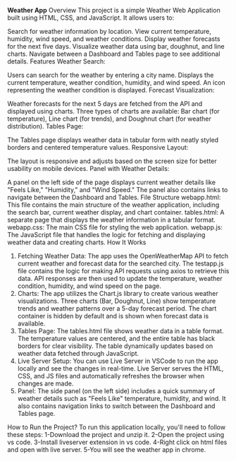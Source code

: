 **Weather App**
Overview
This project is a simple Weather Web Application built using HTML, CSS, and JavaScript. It allows users to:

Search for weather information by location.
View current temperature, humidity, wind speed, and weather conditions.
Display weather forecasts for the next five days.
Visualize weather data using bar, doughnut, and line charts.
Navigate between a Dashboard and Tables page to see additional details.
Features
Weather Search:

Users can search for the weather by entering a city name.
Displays the current temperature, weather condition, humidity, and wind speed.
An icon representing the weather condition is displayed.
Forecast Visualization:

Weather forecasts for the next 5 days are fetched from the API and displayed using charts.
Three types of charts are available: Bar chart (for temperature), Line chart (for trends), and Doughnut chart (for weather distribution).
Tables Page:

The Tables page displays weather data in tabular form with neatly styled borders and centered temperature values.
Responsive Layout:

The layout is responsive and adjusts based on the screen size for better usability on mobile devices.
Panel with Weather Details:

A panel on the left side of the page displays current weather details like "Feels Like," "Humidity," and "Wind Speed."
The panel also contains links to navigate between the Dashboard and Tables.
File Structure
webapp.html: This file contains the main structure of the weather application, including the search bar, current weather display, and chart container.
tables.html: A separate page that displays the weather information in a tabular format.
webapp.css: The main CSS file for styling the web application.
webapp.js: The JavaScript file that handles the logic for fetching and displaying weather data and creating charts.
How It Works
1. Fetching Weather Data:
The app uses the OpenWeatherMap API to fetch current weather and forecast data for the searched city.
The testapp.js file contains the logic for making API requests using axios to retrieve this data.
API responses are then used to update the temperature, weather condition, humidity, and wind speed on the page.
2. Charts:
The app utilizes the Chart.js library to create various weather visualizations.
Three charts (Bar, Doughnut, Line) show temperature trends and weather patterns over a 5-day forecast period.
The chart container is hidden by default and is shown when forecast data is available.
3. Tables Page:
The tables.html file shows weather data in a table format. The temperature values are centered, and the entire table has black borders for clear visibility.
The table dynamically updates based on weather data fetched through JavaScript.
4. Live Server Setup:
You can use Live Server in VSCode to run the app locally and see the changes in real-time.
Live Server serves the HTML, CSS, and JS files and automatically refreshes the browser when changes are made.
5. Panel:
The side panel (on the left side) includes a quick summary of weather details such as "Feels Like" temperature, humidity, and wind.
It also contains navigation links to switch between the Dashboard and Tables page.

How to Run the Project?
To run this application locally, you'll need to follow these steps:
1-Download the project and unzip it.
2-Open the project using vs code.
3-Install liveserver extension in vs code.
4-Right click on html files and open with live server.
5-You will see the weather app in chrome.
